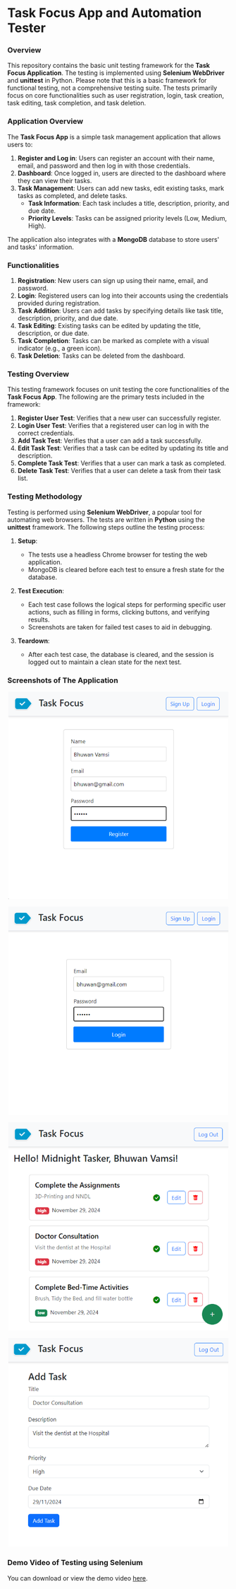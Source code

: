 # Task Focus App and Automation Tester

### **Overview**
This repository contains the basic unit testing framework for the **Task Focus Application**. The testing is implemented using **Selenium WebDriver** and **unittest** in Python. Please note that this is a basic framework for functional testing, not a comprehensive testing suite. The tests primarily focus on core functionalities such as user registration, login, task creation, task editing, task completion, and task deletion.

### **Application Overview**
The **Task Focus App** is a simple task management application that allows users to:
1. **Register and Log in**: Users can register an account with their name, email, and password and then log in with those credentials.
2. **Dashboard**: Once logged in, users are directed to the dashboard where they can view their tasks.
3. **Task Management**: Users can add new tasks, edit existing tasks, mark tasks as completed, and delete tasks.
   - **Task Information**: Each task includes a title, description, priority, and due date.
   - **Priority Levels**: Tasks can be assigned priority levels (Low, Medium, High).

The application also integrates with a **MongoDB** database to store users' and tasks' information.

### **Functionalities**
1. **Registration**: New users can sign up using their name, email, and password.
2. **Login**: Registered users can log into their accounts using the credentials provided during registration.
3. **Task Addition**: Users can add tasks by specifying details like task title, description, priority, and due date.
4. **Task Editing**: Existing tasks can be edited by updating the title, description, or due date.
5. **Task Completion**: Tasks can be marked as complete with a visual indicator (e.g., a green icon).
6. **Task Deletion**: Tasks can be deleted from the dashboard.

### **Testing Overview**
This testing framework focuses on unit testing the core functionalities of the **Task Focus App**. The following are the primary tests included in the framework:

1. **Register User Test**: Verifies that a new user can successfully register.
2. **Login User Test**: Verifies that a registered user can log in with the correct credentials.
3. **Add Task Test**: Verifies that a user can add a task successfully.
4. **Edit Task Test**: Verifies that a task can be edited by updating its title and description.
5. **Complete Task Test**: Verifies that a user can mark a task as completed.
6. **Delete Task Test**: Verifies that a user can delete a task from their task list.

### **Testing Methodology**
Testing is performed using **Selenium WebDriver**, a popular tool for automating web browsers. The tests are written in **Python** using the **unittest** framework. The following steps outline the testing process:

1. **Setup**: 
   - The tests use a headless Chrome browser for testing the web application.
   - MongoDB is cleared before each test to ensure a fresh state for the database.
   
2. **Test Execution**:
   - Each test case follows the logical steps for performing specific user actions, such as filling in forms, clicking buttons, and verifying results.
   - Screenshots are taken for failed test cases to aid in debugging.

3. **Teardown**:
   - After each test case, the database is cleared, and the session is logged out to maintain a clean state for the next test.

### **Screenshots of The Application**

<p align="center">
  <img src="/records/Register.png" alt="Register" width="500"/>
</p>
<p align="center">
  <img src="/records/Login.png" alt="Login" width="500"/>
</p>
<p align="center">
  <img src="/records/Dashboard.png" alt="Dashboard" width="500"/>
</p>
<p align="center">
  <img src="/records/AddTask.png" alt="Add Task" width="500"/>
</p>

### **Demo Video of Testing using Selenium**

You can download or view the demo video [here](/records/demo_video.mp4).